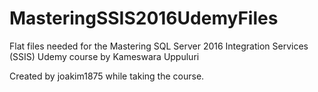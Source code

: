 # MasteringSSIS2016UdemyFiles
Flat files needed for the Mastering SQL Server 2016 Integration Services (SSIS) Udemy course by  Kameswara Uppuluri 

Created by joakim1875 while taking the course.